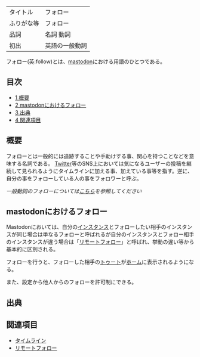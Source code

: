 <div>

|            |                |
|------------|----------------|
| タイトル   | フォロー       |
| ふりがな等 | フォロー       |
| 品詞       | 名詞 動詞      |
| 初出       | 英語の一般動詞 |

  
フォロー(英:follow)とは、[mastodon](/Mastodon "Mastodon")における用語のひとつである。

<div>

<div lang="ja" dir="ltr">

## 目次

</div>

-   [1 概要](#.E6.A6.82.E8.A6.81)
-   [2 mastodonにおけるフォロー](#mastodon.E3.81.AB.E3.81.8A.E3.81.91.E3.82.8B.E3.83.95.E3.82.A9.E3.83.AD.E3.83.BC)
-   [3 出典](#.E5.87.BA.E5.85.B8)
-   [4 関連項目](#.E9.96.A2.E9.80.A3.E9.A0.85.E7.9B.AE)

</div>

## 概要

フォローとは一般的には追跡することや手助けする事、関心を持つことなどを意味する名詞である。 [Twitter](/Twitter "Twitter")等のSNS上においては気になるユーザーの投稿を継続して見られるようにタイムラインに加える事、加えている事等を指す。逆に、自分の事をフォローしている人の事をフォロワーと呼ぶ。

*一般動詞のフォローについては<a href="http://www.weblio.jp/content/%E3%83%95%E3%82%A9%E3%83%AD%E3%83%BC" rel="nofollow">こちら</a>を参照してください*

## mastodonにおけるフォロー

Mastodonにおいては、自分の[インスタンス](/%E3%82%A4%E3%83%B3%E3%82%B9%E3%82%BF%E3%83%B3%E3%82%B9 "インスタンス")とフォローしたい相手のインスタンスが同じ場合は単なるフォローと呼ばれるが自分のインスタンスとフォロー相手のインスタンスが違う場合は「[リモートフォロー](/%E3%83%AA%E3%83%A2%E3%83%BC%E3%83%88%E3%83%95%E3%82%A9%E3%83%AD%E3%83%BC "リモートフォロー")」と呼ばれ、挙動の違い等から基本的に区別される。

フォローを行うと、フォローした相手の[トゥート](/%E3%83%88%E3%82%A5%E3%83%BC%E3%83%88 "トゥート")が[ホーム](/%E3%83%9B%E3%83%BC%E3%83%A0 "ホーム")に表示されるようになる。

また、設定から他人からのフォローを許可制にできる。

## 出典

  

## 関連項目

-   [タイムライン](/%E3%82%BF%E3%82%A4%E3%83%A0%E3%83%A9%E3%82%A4%E3%83%B3 "タイムライン")
-   [リモートフォロー](/%E3%83%AA%E3%83%A2%E3%83%BC%E3%83%88%E3%83%95%E3%82%A9%E3%83%AD%E3%83%BC "リモートフォロー")

</div>
